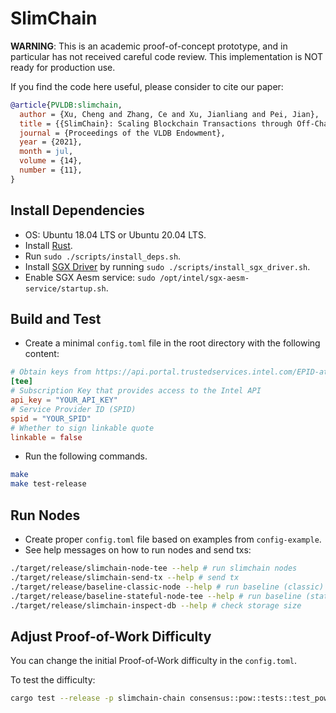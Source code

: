 # SlimChain

**WARNING**: This is an academic proof-of-concept prototype, and in particular has not received careful code review. This implementation is NOT ready for production use.

If you find the code here useful, please consider to cite our paper:

```bibtex
@article{PVLDB:slimchain,
  author = {Xu, Cheng and Zhang, Ce and Xu, Jianliang and Pei, Jian},
  title = {{SlimChain}: Scaling Blockchain Transactions through Off-Chain Storage and Parallel Processing},
  journal = {Proceedings of the VLDB Endowment},
  year = {2021},
  month = jul,
  volume = {14},
  number = {11},
}
```

## Install Dependencies

* OS: Ubuntu 18.04 LTS or Ubuntu 20.04 LTS.
* Install [Rust](https://rustup.rs).
* Run `sudo ./scripts/install_deps.sh`.
* Install [SGX Driver](https://github.com/intel/linux-sgx-driver) by running `sudo ./scripts/install_sgx_driver.sh`.
* Enable SGX Aesm service: `sudo /opt/intel/sgx-aesm-service/startup.sh`.

## Build and Test

* Create a minimal `config.toml` file in the root directory with the following content:

```toml
# Obtain keys from https://api.portal.trustedservices.intel.com/EPID-attestation
[tee]
# Subscription Key that provides access to the Intel API
api_key = "YOUR_API_KEY"
# Service Provider ID (SPID)
spid = "YOUR_SPID"
# Whether to sign linkable quote
linkable = false
```

* Run the following commands.

```bash
make
make test-release
```

## Run Nodes

* Create proper `config.toml` file based on examples from `config-example`.
* See help messages on how to run nodes and send txs:

```bash
./target/release/slimchain-node-tee --help # run slimchain nodes
./target/release/slimchain-send-tx --help # send tx
./target/release/baseline-classic-node --help # run baseline (classic) nodes
./target/release/baseline-stateful-node-tee --help # run baseline (stateful) nodes
./target/release/slimchain-inspect-db --help # check storage size
```

## Adjust Proof-of-Work Difficulty

You can change the initial Proof-of-Work difficulty in the `config.toml`.

To test the difficulty:

```bash
cargo test --release -p slimchain-chain consensus::pow::tests::test_pow  -- --nocapture --exact --ignored
```
